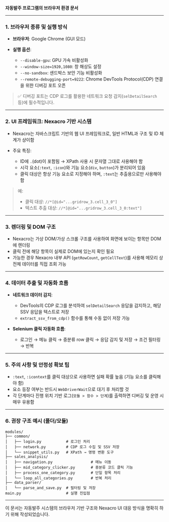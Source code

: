 **자동발주 프로그램의 브라우저 환경 문서**

---

### 1. 브라우저 종류 및 실행 방식

* **브라우저**: Google Chrome (GUI 모드)
* **실행 옵션**:

  * `--disable-gpu`: GPU 가속 비활성화
  * `--window-size=1920,1080`: 창 해상도 설정
  * `--no-sandbox`: 샌드박스 보안 기능 비활성화
  * `--remote-debugging-port=9222`: Chrome DevTools Protocol(CDP) 연결을 위한 디버깅 포트 오픈

> ✅ 디버깅 포트는 CDP 로그를 활용한 네트워크 요청 감지(`selDetailSearch` 등)에 필수적입니다.

---

### 2. UI 프레임워크: Nexacro 기반 시스템

* Nexacro는 자바스크립트 기반의 웹 UI 프레임워크로, 일반 HTML과 구조 및 ID 체계가 상이함
* 주요 특징:

  * ID에 `.`(dot)이 포함됨 → XPath 사용 시 문자열 그대로 사용해야 함
  * 시각 요소(`:text`, `:icon`)와 기능 요소(`div`, `button`)가 분리되어 있음
  * 클릭 대상은 항상 기능 요소로 지정해야 하며, `:text`는 추출용으로만 사용해야 함

> 예:
>
> * 클릭 대상: `//*[@id="...gridrow_3.cell_3_0"]`
> * 텍스트 추출 대상: `//*[@id="...gridrow_3.cell_3_0:text"]`

---

### 3. 렌더링 및 DOM 구조

* Nexacro는 가상 DOM/가상 스크롤 구조를 사용하여 화면에 보이는 항목만 DOM에 렌더링
* 클릭 전에 해당 항목이 실제로 DOM에 있는지 확인 필요
* 가능한 경우 Nexacro 내부 API (`getRowCount`, `getCellText`)를 사용해 메모리 상 전체 데이터를 직접 조회 가능

---

### 4. 데이터 추출 및 자동화 흐름

* **네트워크 데이터 감지**:

  * DevTools의 CDP 로그를 분석하여 `selDetailSearch` 응답을 감지하고, 해당 SSV 응답을 텍스트로 저장
  * `extract_ssv_from_cdp()` 함수를 통해 수동 없이 저장 가능

* **Selenium 클릭 자동화 흐름**:

  * 로그인 → 메뉴 클릭 → 중분류 row 클릭 → 응답 감지 및 저장 → 조건 필터링 → 반복

---

### 5. 주의 사항 및 안정성 확보 팁

* `:text`, `:icontext`를 클릭 대상으로 사용하면 실패 확률 높음 (기능 요소를 클릭해야 함)
* 요소 등장 여부는 반드시 `WebDriverWait`으로 대기 후 처리할 것
* 각 단계마다 진행 위치 기반 로그(`모듈 > 함수 > 단계`)를 출력하면 디버깅 및 운영 시 매우 유용함

---

### 6. 권장 구조 예시 (폴더/모듈)

```
modules/
├── common/
│   ├── login.py           # 로그인 처리
│   ├── network.py         # CDP 로그 수집 및 SSV 저장
│   └── snippet_utils.py   # XPath → 명령 변환 도구
├── sales_analysis/
│   ├── navigation.py                 # 메뉴 이동
│   ├── mid_category_clicker.py       # 중분류 코드 클릭 기능
│   ├── process_one_category.py       # 단일 항목 처리
│   └── loop_all_categories.py        # 반복 처리
├── data_parser/
│   └── parse_and_save.py  # 필터링 및 저장
main.py                    # 실행 진입점
```

---

이 문서는 자동발주 시스템의 브라우저 기반 구조와 Nexacro UI 대응 방식을 명확히 하기 위해 작성되었습니다.
